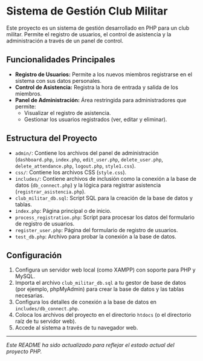 # Sistema de Gestión Club Militar

Este proyecto es un sistema de gestión desarrollado en PHP para un club militar. Permite el registro de usuarios, el control de asistencia y la administración a través de un panel de control.

## Funcionalidades Principales

- **Registro de Usuarios:** Permite a los nuevos miembros registrarse en el sistema con sus datos personales.
- **Control de Asistencia:** Registra la hora de entrada y salida de los miembros.
- **Panel de Administración:** Área restringida para administradores que permite:
  - Visualizar el registro de asistencia.
  - Gestionar los usuarios registrados (ver, editar y eliminar).

## Estructura del Proyecto

- `admin/`: Contiene los archivos del panel de administración (`dashboard.php`, `index.php`, `edit_user.php`, `delete_user.php`, `delete_attendance.php`, `logout.php`, `style1.css`).
- `css/`: Contiene los archivos CSS (`style.css`).
- `includes/`: Contiene archivos de inclusión como la conexión a la base de datos (`db_connect.php`) y la lógica para registrar asistencia (`registrar_asistencia.php`).
- `club_militar_db.sql`: Script SQL para la creación de la base de datos y tablas.
- `index.php`: Página principal o de inicio.
- `process_registration.php`: Script para procesar los datos del formulario de registro de usuarios.
- `register_user.php`: Página del formulario de registro de usuarios.
- `test_db.php`: Archivo para probar la conexión a la base de datos.

## Configuración

1. Configura un servidor web local (como XAMPP) con soporte para PHP y MySQL.
2. Importa el archivo `club_militar_db.sql` a tu gestor de base de datos (por ejemplo, phpMyAdmin) para crear la base de datos y las tablas necesarias.
3. Configura los detalles de conexión a la base de datos en `includes/db_connect.php`.
4. Coloca los archivos del proyecto en el directorio `htdocs` (o el directorio raíz de tu servidor web).
5. Accede al sistema a través de tu navegador web.

---

*Este README ha sido actualizado para reflejar el estado actual del proyecto PHP.*
